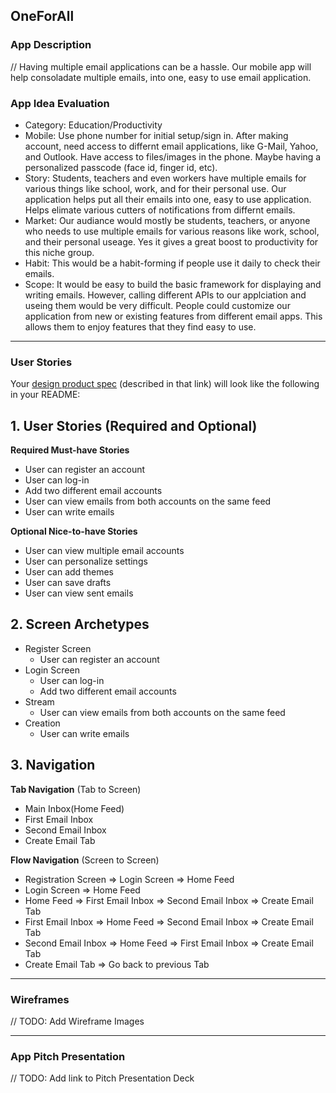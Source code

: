 ## OneForAll

### App Description
// Having multiple email applications can be a hassle. Our mobile app will help consoladate multiple emails, into one, easy to use email application. 

### App Idea Evaluation
- Category: Education/Productivity
- Mobile: Use phone number for initial setup/sign in. After making account, need access to differnt email applications, like G-Mail, Yahoo,   and Outlook. Have access to files/images in the phone. Maybe having a personalized passcode (face id, finger id, etc).  
- Story: Students, teachers and even workers have multiple emails for various things like school, work, and  for their personal use. Our application helps put all their emails into one, easy to use application. Helps elimate various cutters of notifications from differnt emails.   
- Market: Our audiance would mostly be students, teachers, or anyone who needs to use multiple emails for various reasons like work, school, and their personal useage. Yes it gives a great boost to productivity for this niche group.    
- Habit: This would be a habit-forming if people use it daily to check their emails. 
- Scope: It would be easy to build the basic framework for displaying and writing emails. However, calling different APIs to our applciation and useing them would be very difficult. People could customize our application from new or existing features from different email apps. This allows them to enjoy features that they find easy to use.   

---

### User Stories

Your [design product spec](https://hackmd.io/PuKkouVrQai199c4Pr87_A) (described in that link) will look like the following in your README:

## 1. User Stories (Required and Optional)

**Required Must-have Stories**

 * User can register an account
 * User can log-in
 * Add two different email accounts
 * User can view emails from both accounts on the same feed
 * User can write emails

**Optional Nice-to-have Stories**

 * User can view multiple email accounts
 * User can personalize settings
 * User can add themes
 * User can save drafts
 * User can view sent emails

## 2. Screen Archetypes

 * Register Screen
     * User can register an account
 * Login Screen
     * User can log-in
     * Add two different email accounts
* Stream
    * User can view emails from both accounts on the same feed
* Creation
    * User can write emails

## 3. Navigation

**Tab Navigation** (Tab to Screen)

 * Main Inbox(Home Feed)
 * First Email Inbox
 * Second Email Inbox
 * Create Email Tab

**Flow Navigation** (Screen to Screen)

 * Registration Screen
   => Login Screen
   => Home Feed
 * Login Screen
   => Home Feed
 * Home Feed
   => First Email Inbox
   => Second Email Inbox
   => Create Email Tab
 * First Email Inbox
   => Home Feed
   => Second Email Inbox
   => Create Email Tab
 * Second Email Inbox
   => Home Feed
   => First Email Inbox
   => Create Email Tab
 * Create Email Tab
   => Go back to previous Tab
---

### Wireframes
// TODO: Add Wireframe Images

---

### App Pitch Presentation
// TODO: Add link to Pitch Presentation Deck
